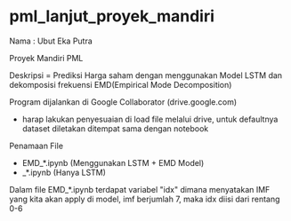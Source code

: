 # pml_lanjut_proyek_mandiri
Nama : Ubut Eka Putra

Proyek Mandiri PML

Deskripsi = Prediksi Harga saham dengan menggunakan Model LSTM dan dekomposisi frekuensi EMD(Empirical Mode Decomposition)

Program dijalankan di Google Collaborator (drive.google.com)

- harap lakukan penyesuaian di load file melalui drive, untuk defaultnya dataset diletakan ditempat sama dengan notebook

Penamaan File
- EMD_*.ipynb (Menggunakan LSTM + EMD Model)
- _*.ipynb (Hanya LSTM)

Dalam file EMD_*.ipynb terdapat variabel "idx" dimana menyatakan IMF yang kita akan apply di model, imf berjumlah 7, maka idx diisi dari rentang 0-6
